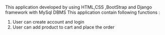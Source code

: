 This application developed by using HTML,CSS ,BootStrap and Django framework with MySql DBMS
This application contain following functions :
1. User can create account and login
2. User can add product to cart and place the order

